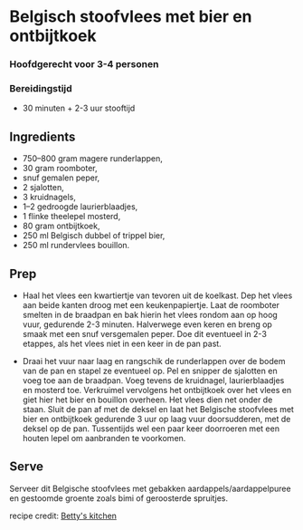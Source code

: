 # Belgisch stoofvlees met bier en ontbijtkoek

### Hoofdgerecht voor 3-4 personen
### Bereidingstijd 
* 30 minuten + 2-3 uur stooftijd

## Ingredients

* 750–800 gram magere runderlappen,
* 30 gram roomboter,
* snuf gemalen peper,
* 2 sjalotten,
* 3 kruidnagels,
* 1–2 gedroogde laurierblaadjes,
* 1 flinke theelepel mosterd,
* 80 gram ontbijtkoek,
* 250 ml Belgisch dubbel of trippel bier,
* 250 ml rundervlees bouillon.

## Prep
* Haal het vlees een kwartiertje van tevoren uit de koelkast. 
Dep het vlees aan beide kanten droog met een keukenpapiertje. 
Laat de roomboter smelten in de braadpan en bak hierin het vlees rondom aan op hoog vuur, gedurende 2-3 minuten. 
Halverwege even keren en breng op smaak met een snuf versgemalen peper. 
Doe dit eventueel in 2-3 etappes, als het vlees niet in een keer in de pan past.

* Draai het vuur naar laag en rangschik de runderlappen over de bodem van de pan en stapel ze eventueel op. 
Pel en snipper de sjalotten en voeg toe aan de braadpan. 
Voeg tevens de kruidnagel, laurierblaadjes en mosterd toe. 
Verkruimel vervolgens het ontbijtkoek over het vlees en giet hier het bier en bouillon overheen. 
Het vlees dien net onder de staan. 
Sluit de pan af met de deksel en laat het Belgische stoofvlees met bier en ontbijtkoek gedurende 3 uur op laag vuur doorsudderen, met de deksel op de pan. Tussentijds wel een paar keer doorroeren met een houten lepel om aanbranden te voorkomen.

## Serve 
Serveer dit Belgische stoofvlees met gebakken aardappels/aardappelpuree en 
gestoomde groente zoals bimi of geroosterde spruitjes.

recipe credit: [Betty's kitchen](https://bettyskitchen.nl/belgisch-stoofvlees-met-bier-en-ontbijtkoek/)
